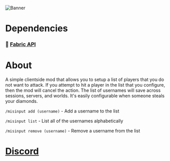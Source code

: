 ![Banner](https://cdn.modrinth.com/data/cached_images/19a8b1c952d73984c94bfa795144dc44977346d0.png)
# Dependencies
### 📜 [Fabric API](https://modrinth.com/mod/fabric-api)
# About
A simple clientside mod that allows you to setup a list of players that you do not want to attack. If you attempt to hit a player in the list that you configure, then the mod will cancel the action. The list of usernames will save across sessions, servers, and worlds. It's easily configurable when someone steals your diamonds.

`/misinput add (username)` - Add a username to the list

`/misinput list` - List all of the usernames alphabetically

`/misinput remove (username)` - Remove a username from the list

# [Discord](https://discord.gg/ZCaGkZeb4C)